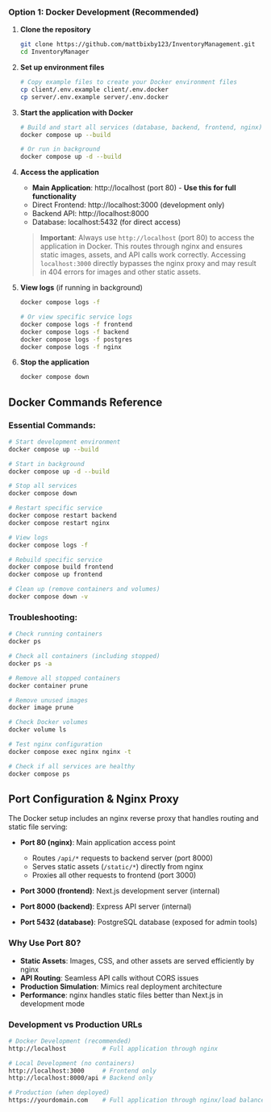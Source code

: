 ### Option 1: Docker Development (Recommended)

1. **Clone the repository**
   ```bash
   git clone https://github.com/mattbixby123/InventoryManagement.git
   cd InventoryManager
   ```

2. **Set up environment files**
   ```bash
   # Copy example files to create your Docker environment files
   cp client/.env.example client/.env.docker
   cp server/.env.example server/.env.docker
   ```

3. **Start the application with Docker**
   ```bash
   # Build and start all services (database, backend, frontend, nginx)
   docker compose up --build
   
   # Or run in background
   docker compose up -d --build
   ```

4. **Access the application**
   - **Main Application**: http://localhost (port 80) - **Use this for full functionality**
   - Direct Frontend: http://localhost:3000 (development only)
   - Backend API: http://localhost:8000
   - Database: localhost:5432 (for direct access)

   > **Important**: Always use `http://localhost` (port 80) to access the application in Docker. This routes through nginx and ensures static images, assets, and API calls work correctly. Accessing `localhost:3000` directly bypasses the nginx proxy and may result in 404 errors for images and other static assets.

5. **View logs** (if running in background)
   ```bash
   docker compose logs -f
   
   # Or view specific service logs
   docker compose logs -f frontend
   docker compose logs -f backend
   docker compose logs -f postgres
   docker compose logs -f nginx
   ```

6. **Stop the application**
   ```bash
   docker compose down
   ```

## Docker Commands Reference

### Essential Commands:
```bash
# Start development environment
docker compose up --build

# Start in background
docker compose up -d --build

# Stop all services
docker compose down

# Restart specific service
docker compose restart backend
docker compose restart nginx

# View logs
docker compose logs -f

# Rebuild specific service
docker compose build frontend
docker compose up frontend

# Clean up (remove containers and volumes)
docker compose down -v
```

### Troubleshooting:
```bash
# Check running containers
docker ps

# Check all containers (including stopped)
docker ps -a

# Remove all stopped containers
docker container prune

# Remove unused images
docker image prune

# Check Docker volumes
docker volume ls

# Test nginx configuration
docker compose exec nginx nginx -t

# Check if all services are healthy
docker compose ps
```

## Port Configuration & Nginx Proxy

The Docker setup includes an nginx reverse proxy that handles routing and static file serving:

- **Port 80 (nginx)**: Main application access point
  - Routes `/api/*` requests to backend server (port 8000)
  - Serves static assets (`/static/*`) directly from nginx
  - Proxies all other requests to frontend (port 3000)
  
- **Port 3000 (frontend)**: Next.js development server (internal)
- **Port 8000 (backend)**: Express API server (internal)
- **Port 5432 (database)**: PostgreSQL database (exposed for admin tools)

### Why Use Port 80?
- **Static Assets**: Images, CSS, and other assets are served efficiently by nginx
- **API Routing**: Seamless API calls without CORS issues
- **Production Simulation**: Mimics real deployment architecture
- **Performance**: nginx handles static files better than Next.js in development mode

### Development vs Production URLs
```bash
# Docker Development (recommended)
http://localhost          # Full application through nginx

# Local Development (no containers)
http://localhost:3000     # Frontend only
http://localhost:8000/api # Backend only

# Production (when deployed)
https://yourdomain.com    # Full application through nginx/load balancer
```